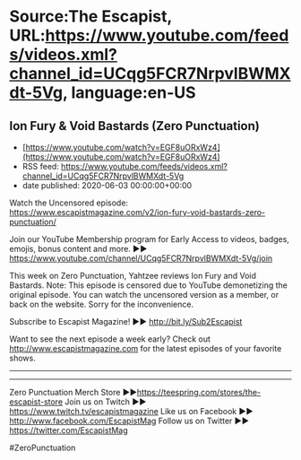 # Source:The Escapist, URL:https://www.youtube.com/feeds/videos.xml?channel_id=UCqg5FCR7NrpvlBWMXdt-5Vg, language:en-US

## Ion Fury & Void Bastards (Zero Punctuation)
 - [https://www.youtube.com/watch?v=EGF8uORxWz4](https://www.youtube.com/watch?v=EGF8uORxWz4)
 - RSS feed: https://www.youtube.com/feeds/videos.xml?channel_id=UCqg5FCR7NrpvlBWMXdt-5Vg
 - date published: 2020-06-03 00:00:00+00:00

Watch the Uncensored episode: https://www.escapistmagazine.com/v2/ion-fury-void-bastards-zero-punctuation/

Join our YouTube Membership program for Early Access to videos, badges, emojis, bonus content and more. ►► https://www.youtube.com/channel/UCqg5FCR7NrpvlBWMXdt-5Vg/join

This week on Zero Punctuation, Yahtzee reviews Ion Fury and Void Bastards. Note: This episode is censored due to YouTube demonetizing the original episode. You can watch the uncensored version as a member, or back on the website. Sorry for the inconvenience. 

Subscribe to Escapist Magazine! ►► http://bit.ly/Sub2Escapist

Want to see the next episode a week early? Check out http://www.escapistmagazine.com for the latest episodes of your favorite shows.

---



---


Zero Punctuation Merch Store ►►https://teespring.com/stores/the-escapist-store
Join us on Twitch ►► https://www.twitch.tv/escapistmagazine 
Like us on Facebook ►► http://www.facebook.com/EscapistMag
Follow us on Twitter ►► https://twitter.com/EscapistMag

#ZeroPunctuation

